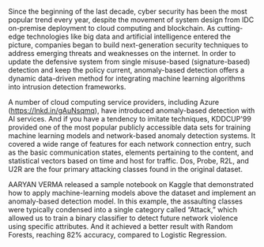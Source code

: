 Since the beginning of the last decade, cyber security has been the most popular trend every year, despite the movement of system design from IDC on-premise deployment to cloud computing and blockchain. As cutting-edge technologies like big data and artificial intelligence entered the picture, companies began to build next-generation security techniques to address emerging threats and weaknesses on the internet. In order to update the defensive system from single misuse-based (signature-based) detection and keep the policy current, anomaly-based detection offers a dynamic data-driven method for integrating machine learning algorithms into intrusion detection frameworks.

A number of cloud computing service providers, including Azure (https://lnkd.in/gAuNsqmq), have introduced anomaly-based detection with AI services. And if you have a tendency to imitate techniques, KDDCUP'99 provided one of the most popular publicly accessible data sets for training machine learning models and network-based anomaly detection systems. It covered a wide range of features for each network connection entry, such as the basic communication states, elements pertaining to the content, and statistical vectors based on time and host for traffic. Dos, Probe, R2L, and U2R are the four primary attacking classes found in the original dataset.

AARYAN VERMA released a sample notebook on Kaggle that demonstrated how to apply machine-learning models above the dataset and implement an anomaly-based detection model. In this example, the assaulting classes were typically condensed into a single category called “Attack,” which allowed us to train a binary classifier to detect future network violence using specific attributes. And it achieved a better result with Random Forests, reaching 82% accuracy, compared to Logistic Regression.
